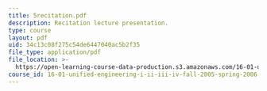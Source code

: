 ```yaml
---
title: 5recitation.pdf
description: Recitation lecture presentation.
type: course
layout: pdf
uid: 34c13c08f275c54de6447040ac5b2f35
file_type: application/pdf
file_location: >-
  https://open-learning-course-data-production.s3.amazonaws.com/16-01-unified-engineering-i-ii-iii-iv-fall-2005-spring-2006/34c13c08f275c54de6447040ac5b2f35_5recitation.pdf
course_id: 16-01-unified-engineering-i-ii-iii-iv-fall-2005-spring-2006
---
```

